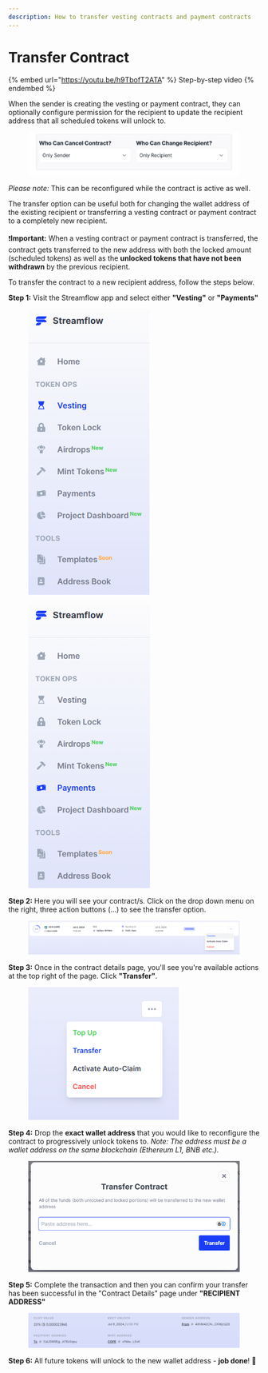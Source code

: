 ```yaml
---
description: How to transfer vesting contracts and payment contracts
---
```


# Transfer Contract

{% embed url="https://youtu.be/h9TbofT2ATA" %}
Step-by-step video
{% endembed %}

When the sender is creating the vesting or payment contract, they can optionally configure permission for the recipient to update the recipient address that all scheduled tokens will unlock to.&#x20;

<figure><img src="../.gitbook/assets/Screenshot 2024-07-09 112119.png" alt=""><figcaption></figcaption></figure>

_Please note:_ This can be reconfigured while the contract is active as well. &#x20;

The transfer option can be useful both for changing the wallet address of the existing recipient or transferring a vesting contract or payment contract to a completely new recipient.\
\
:exclamation:**Important:** When a vesting contract or payment contract is transferred, the contract gets transferred to the new address with both the locked amount (scheduled tokens) as well as the **unlocked tokens that have not been withdrawn** by the previous recipient.

To transfer the contract to a new recipient address, follow the steps below.

**Step 1:** Visit the Streamflow app and select either **"Vesting"** or **"Payments"** &#x20;

<div>

<figure><img src="../.gitbook/assets/Screenshot 2024-07-11 142225.png" alt=""><figcaption></figcaption></figure>

 

<figure><img src="../.gitbook/assets/Screenshot 2024-07-11 142239.png" alt=""><figcaption></figcaption></figure>

</div>

**Step 2:** Here you will see your contract/s. Click on the drop down menu on the right, three action buttons (...) to see the transfer option.

<figure><img src="../.gitbook/assets/Screenshot 2024-07-09 120400.png" alt=""><figcaption></figcaption></figure>

**Step 3:** Once in the contract details page, you'll see you're available actions at the top right of the page. Click **"Transfer"**.

<figure><img src="../.gitbook/assets/Screenshot 2024-07-09 112610.png" alt=""><figcaption></figcaption></figure>

**Step 4:** Drop the **exact wallet address** that you would like to reconfigure the contract to progressively unlock tokens to. _Note: The address must be a wallet address on the same blockchain (Ethereum L1, BNB etc.)._

<figure><img src="../.gitbook/assets/Screenshot 2024-07-09 112506.png" alt="" width="498"><figcaption></figcaption></figure>

**Step 5:** Complete the transaction and then you can confirm your transfer has been successful in the "Contract Details" page under **"RECIPIENT ADDRESS"**

<figure><img src="../.gitbook/assets/Screenshot 2024-07-09 115026.png" alt=""><figcaption></figcaption></figure>

**Step 6:** All future tokens will unlock to the new wallet address - **job done**! :tada:

